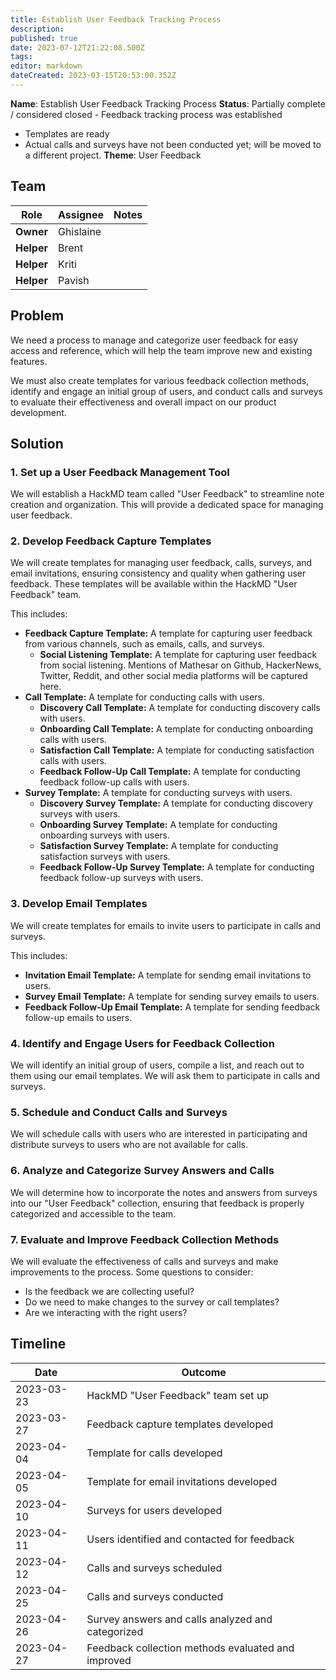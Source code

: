 ```yaml
---
title: Establish User Feedback Tracking Process
description: 
published: true
date: 2023-07-12T21:22:08.500Z
tags: 
editor: markdown
dateCreated: 2023-03-15T20:53:00.352Z
---
```


**Name**: Establish User Feedback Tracking Process
**Status**: Partially complete / considered closed
	- Feedback tracking process was established
  - Templates are ready
  - Actual calls and surveys have not been conducted yet; will be moved to a different project.
**Theme**: User Feedback

## Team

| Role                          | Assignee  | Notes                           |
|-------------------------------|-----------|---------------------------------|
| **Owner**                     | Ghislaine |                                 |
| **Helper**                    | Brent     |                                 |
| **Helper**                    | Kriti     |                                 |
| **Helper**                    | Pavish    |

## Problem

We need a process to manage and categorize user feedback for easy access and reference, which will help the team improve new and existing features.

We must also create templates for various feedback collection methods, identify and engage an initial group of users, and conduct calls and surveys to evaluate their effectiveness and overall impact on our product development.

## Solution

### 1. Set up a User Feedback Management Tool

We will establish a HackMD team called "User Feedback" to streamline note creation and organization. This will provide a dedicated space for managing user feedback.

### 2. Develop Feedback Capture Templates

We will create templates for managing user feedback, calls, surveys, and email invitations, ensuring consistency and quality when gathering user feedback. These templates will be available within the HackMD "User Feedback" team.

This includes:

- **Feedback Capture Template:** A template for capturing user feedback from various channels, such as emails, calls, and surveys.
  - **Social Listening Template:** A template for capturing user feedback from social listening. Mentions of Mathesar on Github, HackerNews, Twitter, Reddit, and other social media platforms will be captured here.
- **Call Template:** A template for conducting calls with users.
  - **Discovery Call Template:** A template for conducting discovery calls with users.
  - **Onboarding Call Template:** A template for conducting onboarding calls with users.
  - **Satisfaction Call Template:** A template for conducting satisfaction calls with users.
  - **Feedback Follow-Up Call Template:** A template for conducting feedback follow-up calls with users.
- **Survey Template:** A template for conducting surveys with users.
  - **Discovery Survey Template:** A template for conducting discovery surveys with users.
  - **Onboarding Survey Template:** A template for conducting onboarding surveys with users.
  - **Satisfaction Survey Template:** A template for conducting satisfaction surveys with users.
  - **Feedback Follow-Up Survey Template:** A template for conducting feedback follow-up surveys with users.

### 3. Develop Email Templates

We will create templates for emails to invite users to participate in calls and surveys.

This includes:

- **Invitation Email Template:** A template for sending email invitations to users.
- **Survey Email Template:** A template for sending survey emails to users.
- **Feedback Follow-Up Email Template:** A template for sending feedback follow-up emails to users.

### 4. Identify and Engage Users for Feedback Collection

We will identify an initial group of users, compile a list, and reach out to them using our email templates. We will ask them to participate in calls and surveys.

### 5. Schedule and Conduct Calls and Surveys

We will schedule calls with users who are interested in participating and distribute surveys to users who are not available for calls.

### 6. Analyze and Categorize Survey Answers and Calls

We will determine how to incorporate the notes and answers from surveys into our "User Feedback" collection, ensuring that feedback is properly categorized and accessible to the team.

### 7. Evaluate and Improve Feedback Collection Methods

We will evaluate the effectiveness of calls and surveys and make improvements to the process.
Some questions to consider:

- Is the feedback we are collecting useful?
- Do we need to make changes to the survey or call templates?
- Are we interacting with the right users?

## Timeline

| Date       | Outcome                                                  |
|------------|----------------------------------------------------------|
| 2023-03-23 | HackMD "User Feedback" team set up                       |
| 2023-03-27 | Feedback capture templates developed                     |
| 2023-04-04 | Template for calls developed                             |
| 2023-04-05 | Template for email invitations developed                 |
| 2023-04-10 | Surveys for users developed                              |
| 2023-04-11 | Users identified and contacted for feedback              |
| 2023-04-12 | Calls and surveys scheduled                              |
| 2023-04-25 | Calls and surveys conducted                     					|
| 2023-04-26 | Survey answers and calls analyzed and categorized        |
| 2023-04-27 | Feedback collection methods evaluated and improved       |

